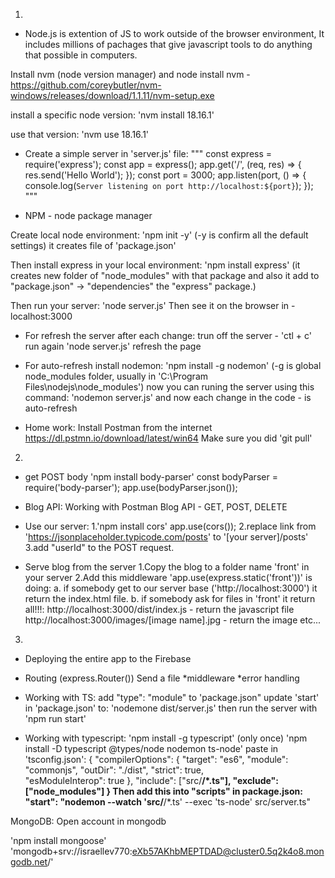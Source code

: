 01. 
* Node.js is extention of JS to work outside of the browser environment,
It includes millions of pachages that give javascript tools to do anything that possible in computers. 

Install nvm (node version manager) and node
install nvm - https://github.com/coreybutler/nvm-windows/releases/download/1.1.11/nvm-setup.exe

install a specific node version:
'nvm install 18.16.1'

use that version:
'nvm use 18.16.1'

* Create a simple server in 'server.js' file:
"""
const express = require('express');
const app = express();
app.get('/', (req, res) => {
  res.send('Hello World');
});
const port = 3000;
app.listen(port, () => {
  console.log(`Server listening on port http://localhost:${port}`);
});
"""

* NPM - node package manager

Create local node environment:
'npm init -y' (-y is confirm all the default settings)
it creates file of 'package.json'

Then install express in your local environment:
'npm install express'
(it creates new folder of "node_modules" with that package
and also it add to "package.json" -> "dependencies" the "express" package.)

Then run your server:
'node server.js'
Then see it on the browser in - localhost:3000

* For refresh the server after each change:
trun off the server - 'ctl + c'
run again 'node server.js'
refresh the page

* For auto-refresh install nodemon:
'npm install -g nodemon' (-g is global node_modules folder, usually in 'C:\Program Files\nodejs\node_modules')
now you can runing the server using this command:
'nodemon server.js'
and now each change in the code - is auto-refresh

* Home work:
Install Postman from the internet https://dl.pstmn.io/download/latest/win64
Make sure you did 'git pull'


02. 
* get POST body
'npm install body-parser'
const bodyParser = require('body-parser');
app.use(bodyParser.json());


* Blog API:
Working with Postman
Blog API - GET, POST, DELETE

* Use our server:
1.'npm install cors'
app.use(cors());
2.replace link from 'https://jsonplaceholder.typicode.com/posts' to '[your server]/posts'
3.add "userId" to the POST request.

* Serve blog from the server
1.Copy the blog to a folder name 'front' in your server
2.Add this middleware 'app.use(express.static('front'))'
  is doing:
    a. if somebody get to our server base ('http://localhost:3000') it return the index.html file.
    b. if somebody ask for files in 'front' it return all!!!:
      http://localhost:3000/dist/index.js - return the javascript file
      http://localhost:3000/images/[image name].jpg - return the image
      etc...

3. 
* Deploying the entire app to the Firebase

* Routing (express.Router())
Send a file
*middleware
*error handling

* Working with TS:
add "type": "module" to 'package.json"
update 'start' in 'package.json' to: 'nodemone dist/server.js'
then run the server with 'npm run start'

* Working with typescript:
'npm install -g typescript' (only once)
'npm install -D typescript @types/node nodemon ts-node'
paste in 'tsconfig.json':
{
  "compilerOptions": {
    "target": "es6", 
    "module": "commonjs",
    "outDir": "./dist", 
    "strict": true,   
    "esModuleInterop": true
  },
  "include": ["src/**/*.ts"],
  "exclude": ["node_modules"]
}
Then add this into "scripts" in package.json:
"start": "nodemon --watch 'src/**/*.ts' --exec 'ts-node' src/server.ts"


MongoDB:
Open account in mongodb

'npm install mongoose'
'mongodb+srv://israellev770:eXb57AKhbMEPTDAD@cluster0.5q2k4o8.mongodb.net/'

